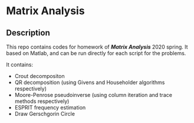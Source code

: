 # Matrix Analysis
## Description
This repo contains codes for homework of ***Matrix Analysis*** 2020 spring. It based on Matlab, and can be run directly for each script for the problems.  

It contains:  
- Crout decompositon
- QR decomposition (using Givens and Householder algorithms respectively)
- Moore-Penrose pseudoinverse (using column iteration and trace methods respectively)
- ESPRIT frequency estimation
- Draw Gerschgorin Circle
